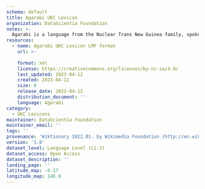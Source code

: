 ```yaml
---
schema: default
title: Agarabi UKC Lexicon
organization: DataScientia Foundation
notes: >-
  Agarabi is a language from the Nuclear Trans New Guinea family, spoken in Oceania. The UKC Lexicon of Agarabi is represented as a lexico-semantic network. It consists of words, word senses, synsets, as well as sense-level and synset-level relationships.
resources:
  - name: Agarabi UKC Lexicon LMF format
    url: >-
      
    format: xml
    license: https://creativecommons.org/licenses/by-nc-sa/4.0/
    last_updated: 2023-04-12
    created: 2023-04-12
    size: 0
    release_date: 2023-04-12
    distribution_document: ''
    language: Agarabi
category:
  - UKC Lexicons
maintainer: DataScientia Foundation
maintainer_email: ''
tags: ''
provenance: 'Wiktionary 2022.01. by Wikimedia Foundation (http://en.wiktionary.org); Princeton WordNet 2.1 by Princeton University (https://wordnet.princeton.edu)'
version: '1.0'
dataset_level: Language Level (L1-2)
dataset_access: Open Access
dataset_description: ''
landing_page: ''
latitude_map: -6.17
longitude_map: 146.0
---
```

